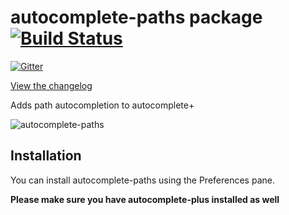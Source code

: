 # autocomplete-paths package [![Build Status](https://travis-ci.org/atom-community/autocomplete-paths.svg?branch=master)](https://travis-ci.org/atom-community/autocomplete-paths)

[![Gitter](https://badges.gitter.im/Join%20Chat.svg)](https://gitter.im/atom-community/autocomplete-paths?utm_source=badge&utm_medium=badge&utm_campaign=pr-badge&utm_content=badge)

[View the changelog](https://github.com/atom-community/autocomplete-paths/blob/master/CHANGELOG.md)

Adds path autocompletion to autocomplete+

![autocomplete-paths](http://s1.directupload.net/images/140411/p5kvife6.gif)

## Installation

You can install autocomplete-paths using the Preferences pane.

**Please make sure you have autocomplete-plus installed as well**
